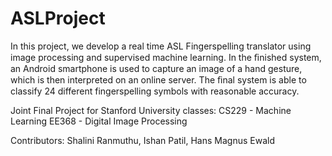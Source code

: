 # ASLProject

In this project, we develop a real time ASL Fingerspelling translator using image processing and supervised machine learning. In the ﬁnished system, an Android smartphone is used to capture an image of a hand gesture, which is then interpreted on an online server. The ﬁnal system is able to classify 24 different fingerspelling symbols with reasonable accuracy.

Joint Final Project for Stanford University classes:
CS229 - Machine Learning
EE368 - Digital Image Processing

Contributors: Shalini Ranmuthu, Ishan Patil, Hans Magnus Ewald

